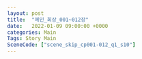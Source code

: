 ```yaml
---
layout: post
title:  "메인_회상_001~012장"
date:   2022-01-09 09:00:00 +0000
categories: Main
Tags: Story Main
SceneCode: ["scene_skip_cp001-012_q1_s10"]
---
```

